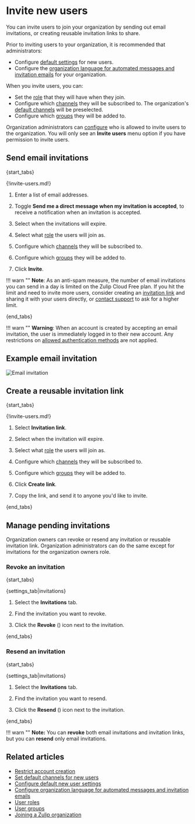 # Invite new users

You can invite users to join your organization by sending out email invitations,
or creating reusable invitation links to share.

Prior to inviting users to your organization, it is recommended that administrators:

* Configure [default settings](/help/configure-default-new-user-settings) for
  new users.
* Configure the [organization language for automated messages and invitation
  emails][org-lang] for your organization.

When you invite users, you can:

* Set the [role](/help/user-roles) that they will have when
  they join.
* Configure which [channels](/help/introduction-to-channels) they will be
  subscribed to. The organization's [default
  channels](/help/set-default-channels-for-new-users) will be preselected.
* Configure which [groups](/help/user-groups) they will be added to.

Organization administrators can
[configure](/help/restrict-account-creation#change-who-can-send-invitations) who
is allowed to invite users to the organization. You will only see an **Invite
users** menu option if you have permission to invite users.

## Send email invitations

{start_tabs}

{!invite-users.md!}

1. Enter a list of email addresses.

1. Toggle **Send me a direct message when my invitation is accepted**,
   to receive a notification when an invitation is accepted.

1. Select when the invitations will expire.

1. Select what [role](/help/user-roles) the users will join as.

1. Configure which [channels](/help/introduction-to-channels) they will be subscribed
   to.

1. Configure which [groups](/help/user-groups) they will be added to.

1. Click **Invite**.

!!! warn ""
    **Note**: As an anti-spam measure, the number of email invitations
    you can send in a day is limited on the Zulip Cloud Free plan. If
    you hit the limit and need to invite more users, consider creating an
    [invitation link](#create-a-reusable-invitation-link) and sharing it
    with your users directly, or [contact support](/help/contact-support)
    to ask for a higher limit.

{end_tabs}

!!! warn ""
    **Warning**: When an account is created by accepting an email
    invitation, the user is immediately logged in to their new account.
    Any restrictions on [allowed authentication
    methods](/help/configure-authentication-methods) are not applied.

## Example email invitation

![Email invitation](/static/images/help/example-invitation-email.png)

## Create a reusable invitation link

{start_tabs}

{!invite-users.md!}

1. Select **Invitation link**.

1. Select when the invitation will expire.

1. Select what [role](/help/user-roles) the users will join as.

1. Configure which [channels](/help/introduction-to-channels) they will be subscribed
   to.

1. Configure which [groups](/help/user-groups) they will be added to.

1. Click **Create link**.

1. Copy the link, and send it to anyone you'd like to invite.

{end_tabs}

## Manage pending invitations

Organization owners can revoke or resend any invitation or reusable
invitation link. Organization administrators can do the same except
for invitations for the organization owners role.

### Revoke an invitation

{start_tabs}

{settings_tab|invitations}

1. Select the **Invitations** tab.

1. Find the invitation you want to revoke.

1. Click the **Revoke** (<i class="zulip-icon zulip-icon-trash"></i>) icon next to the invitation.

{end_tabs}

### Resend an invitation

{start_tabs}

{settings_tab|invitations}

1. Select the **Invitations** tab.

1. Find the invitation you want to resend.

1. Click the **Resend** (<i class="zulip-icon zulip-icon-send-dm"></i>) icon next to the invitation.

{end_tabs}

!!! warn ""
    **Note:** You can **revoke** both email invitations and invitation links,
    but you can **resend** only email invitations.

## Related articles

* [Restrict account creation](/help/restrict-account-creation)
* [Set default channels for new users](/help/set-default-channels-for-new-users)
* [Configure default new user settings](/help/configure-default-new-user-settings)
* [Configure organization language for automated messages and invitation emails][org-lang]
* [User roles](/help/user-roles)
* [User groups](/help/user-groups)
* [Joining a Zulip organization](/help/join-a-zulip-organization)

[org-lang]: /help/configure-organization-language
